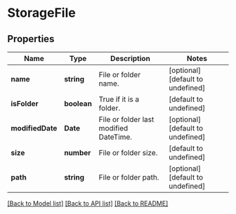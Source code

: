 
# StorageFile

## Properties
Name | Type | Description | Notes
------------ | ------------- | ------------- | -------------
**name** | **string** | File or folder name. | [optional] [default to undefined]
**isFolder** | **boolean** | True if it is a folder. | [default to undefined]
**modifiedDate** | **Date** | File or folder last modified DateTime. | [optional] [default to undefined]
**size** | **number** | File or folder size. | [default to undefined]
**path** | **string** | File or folder path. | [optional] [default to undefined]



[[Back to Model list]](README.md#documentation-for-models) [[Back to API list]](README.md#documentation-for-api-endpoints) [[Back to README]](README.md)
